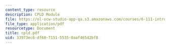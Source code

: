```yaml
---
content_type: resource
description: CPLD Module
file: https://ol-ocw-studio-app-qa.s3.amazonaws.com/courses/6-111-introductory-digital-systems-laboratory-fall-2002/33973ec6df60715155350aaf46542bf8_cpld.pdf
file_type: application/pdf
resourcetype: Document
title: cpld.pdf
uid: 33973ec6-df60-7151-5535-0aaf46542bf8
---
```

